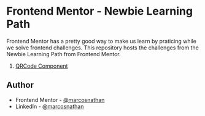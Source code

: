 # Frontend Mentor - Newbie Learning Path

Frontend Mentor has a pretty good way to make us learn by praticing while we solve frontend challenges. This repository hosts the challenges from the Newbie Learning Path from Frontend Mentor.

1. [QRCode Component](./qr-code-component-main/README.md)


## Author

- Frontend Mentor - [@marcosnathan](https://www.frontendmentor.io/profile/marcosnathan)
- LinkedIn - [@marcosnathan](https://www.linkedin.com/in/marcosnathan/)
